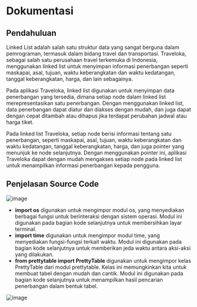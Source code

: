 # Dokumentasi
## Pendahuluan

Linked List adalah salah satu struktur data yang sangat berguna dalam pemrograman, termasuk dalam bidang travel dan transportasi. Traveloka, sebagai salah satu perusahaan travel terkemuka di Indonesia, menggunakan linked list untuk menyimpan informasi penerbangan seperti maskapai, asal, tujuan, waktu keberangkatan dan waktu kedatangan, tanggal keberangkatan, harga, dan lain sebagainya.

Pada aplikasi Traveloka, linked list digunakan untuk menyimpan data penerbangan yang tersedia, dimana setiap node dalam linked list merepresentasikan satu penerbangan. Dengan menggunakan linked list, data penerbangan dapat diatur dan diakses dengan mudah, dan juga dapat dengan cepat ditambah atau dihapus jika terdapat perubahan jadwal atau harga tiket.

Pada linked list Traveloka, setiap node berisi informasi tentang satu penerbangan, seperti maskapai, asal, tujuan, waktu keberangkatan dan waktu kedatangan, tanggal keberangkatan, harga, dan juga pointer yang menunjuk ke node selanjutnya. Dengan menggunakan pointer ini, aplikasi Traveloka dapat dengan mudah mengakses setiap node pada linked list untuk menampilkan informasi penerbangan kepada pengguna.

## Penjelasan Source Code

![image](https://user-images.githubusercontent.com/77602702/225687233-ec0c16d1-208c-47e9-9ecf-e607775081d0.png)
- **import os** digunakan untuk mengimpor modul os, yang menyediakan berbagai fungsi untuk berinteraksi dengan sistem operasi. Modul ini digunakan pada bagian kode selanjutnya untuk membersihkan layar terminal.
- **import time** digunakan untuk mengimpor modul time, yang menyediakan fungsi-fungsi terkait waktu. Modul ini digunakan pada bagian kode selanjutnya untuk memberikan jeda waktu antara aksi-aksi yang dilakukan.
- **from prettytable import PrettyTable** digunakan untuk mengimpor kelas PrettyTable dari modul prettytable. Kelas ini memungkinkan kita untuk membuat tabel dengan mudah dan cantik. Modul ini digunakan pada bagian kode selanjutnya untuk menampilkan hasil pencarian penerbangan dalam bentuk tabel.

![image](https://user-images.githubusercontent.com/77602702/225689239-1b67cdac-8acc-411d-badd-63f1f0bd7f2c.png)
